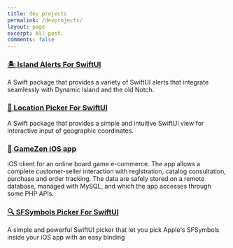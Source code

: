 ```yaml
---
title: dev projects
permalink: /devprojects/
layout: page
excerpt: All post.
comments: false
---
```


### [🏝️ Island Alerts For SwiftUI](https://github.com/alessiorubicini/IslandAlertsForSwiftUI)
A Swift package that provides a variety of SwiftUI alerts that integrate seamlessly with Dynamic Island and the old Notch.

<!--<img src="/assets/img/projects/IslandAlertsNoBg.png" alt="app-screen" width="300"/>-->

### [📍 Location Picker For SwiftUI](https://github.com/alessiorubicini/LocationPickerForSwiftUI)
A Swift package that provides a simple and intuitive SwiftUI view for interactive input of geographic coordinates.

### [📱 GameZen iOS app](https://github.com/alessiorubicini/GameZen-iOS)
iOS client for an online board game e-commerce. The app allows a complete customer-seller interaction with registration, catalog consultation, purchase and order tracking. The data are safely stored on a remote database, managed with MySQL, and which the app accesses through some PHP APIs. 

### [🔍 SFSymbols Picker For SwiftUI](https://github.com/alessiorubicini/SFSymbolsPickerForSwiftUI)
A simple and powerful SwiftUI picker that let you pick Apple's SFSymbols inside your iOS app with an easy binding 